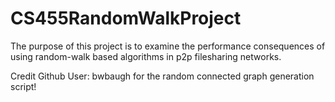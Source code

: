 # CS455RandomWalkProject
The purpose of this project is to examine the performance consequences of using random-walk based algorithms in p2p filesharing networks.

Credit Github User: bwbaugh for the random connected graph generation script!
